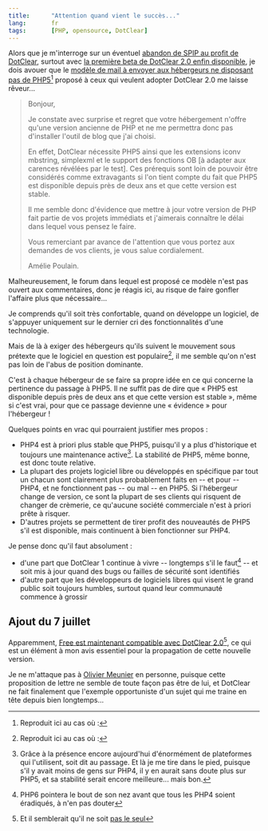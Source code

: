 ```yaml
---
title:      "Attention quand vient le succès..."
lang:       fr
tags:       [PHP, opensource, DotClear]
---
```


Alors que je m'interroge sur un éventuel [abandon de SPIP au profit de DotClear](/2006/06/faut-il-que-j-abandonne-spip-pour-dotclear.html), surtout avec [la première beta de DotClear 2.0 enfin disponible](http://www.dotclear.net/forum/viewtopic.php?id=19175), je dois avouer que le [modèle de mail à envoyer aux hébergeurs ne disposant pas de PHP5](http://www.dotclear.net/forum/viewtopic.php?id=19176)[^1] proposé à ceux qui veulent adopter DotClear 2.0 me laisse rêveur...


[^1]: Reproduit ici au cas où :
>
> Bonjour,
>
> Je constate avec surprise et regret que votre hébergement n'offre qu'une version ancienne de PHP et ne me permettra donc pas d'installer l'outil de blog que j'ai choisi.
>
> En effet, DotClear nécessite PHP5 ainsi que les extensions iconv mbstring, simplexml et le support des fonctions OB [à adapter aux carences révélées par le test]. Ces prérequis sont loin de pouvoir être considérés comme extravagants si l'on tient compte du fait que PHP5 est disponible depuis près de deux ans et que cette version est stable.
>
> Il me semble donc d'évidence que mettre à jour votre version de PHP fait partie de vos projets immédiats et j'aimerais connaître le délai dans lequel vous pensez le faire.
>
> Vous remerciant par avance de l'attention que vous portez aux demandes de vos clients, je vous salue cordialement.
>
> Amélie Poulain.
>


Malheureusement, le forum dans lequel est proposé ce modèle n'est pas ouvert aux commentaires, donc je réagis ici, au risque de faire gonfler l'affaire plus que nécessaire...

Je comprends qu'il soit très confortable, quand on développe un logiciel, de s'appuyer uniquement sur le dernier cri des fonctionnalités d'une technologie.

Mais de là à exiger des hébergeurs qu'ils suivent le mouvement sous prétexte que le logiciel en question est populaire[^1], il me semble qu'on n'est pas loin de l'abus de position dominante.

C'est à chaque hébergeur de se faire sa propre idée en ce qui concerne la pertinence du passage à PHP5. Il ne suffit pas de dire que « PHP5 est disponible depuis près de deux ans et que cette version est stable », même si c'est vrai, pour que ce passage devienne une « évidence » pour l'hébergeur !

Quelques points en vrac qui pourraient justifier mes propos :

- PHP4 est à priori plus stable que PHP5, puisqu'il y a plus d'historique et toujours une maintenance active[^2]. La stabilité de PHP5, même bonne, est donc toute relative.
- La plupart des projets logiciel libre ou développés en spécifique par tout un chacun sont clairement plus probablement faits en -- et pour -- PHP4, et ne fonctionnent pas -- ou mal -- en PHP5. Si l'hébergeur change de version, ce sont la plupart de ses clients qui risquent de changer de crèmerie, ce qu'aucune société commerciale n'est à priori prête à risquer.
- D'autres projets se permettent de tirer profit des nouveautés de PHP5 s'il est disponible, mais continuent à bien fonctionner sur PHP4.

Je pense donc qu'il faut absolument :


- d'une part que DotClear 1 continue à vivre -- longtemps s'il le faut[^3] -- et soit mis à jour quand des bugs ou failles de sécurité sont identifiés
- d'autre part que les développeurs de logiciels libres qui visent le grand public soit toujours humbles, surtout quand leur communauté commence à grossir

## Ajout du 7 juillet


Apparemment, [Free est maintenant compatible avec DotClear 2.0](http://callmepep.org/blog/2006/07/05/364-je-t-aime-moi-non-plus)[^4], ce qui est un élément à mon avis essentiel pour la propagation de cette nouvelle version.


[^1]:  [Supporté par Gandi](http://www.gandi.net/soutient/dotclear/) notamment, qui y voit sans doute un bon moyen de [se diversifier à moindre frais](http://www.lebardegandi.net/post/2006/06/23/GandiBlog-Beta)... tant mieux pour DotClear tant que ce n'est qu'un soutient

[^2]: Grâce à la présence encore aujourd'hui d'énormément de plateformes qui l'utilisent, soit dit au passage. Et là je me tire dans le pied, puisque s'il y avait moins de gens sur PHP4, il y en aurait sans doute plus sur PHP5, et sa stabilité serait encore meilleure... mais bon.

[^3]: PHP6 pointera le bout de son nez avant que tous les PHP4 soient éradiqués, à n'en pas douter

[^4]: Et il semblerait qu'il ne soit [pas le seul](http://www.dotclear.net/forum/viewtopic.php?id=19282)

Je ne m'attaque pas à [Olivier Meunier](http://www.neokraft.net/) en personne, puisque cette proposition de lettre ne semble de toute façon pas être de lui, et DotClear ne fait finalement que l'exemple opportuniste d'un sujet qui me traine en tête depuis bien longtemps...
